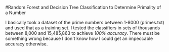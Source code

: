 #Random Forest and Decision Tree Classification to Determine Primality of a Number

I basically took a dataset of the prime numbers between 1-8000 (primes.txt) and used that as a training set. I tested the classifiers in sets of thousands between 8,000 and 15,485,863 to achieve *100% accuracy*. There must be something wrong because I don't know how I could get an impeccable accuracy otherwise. 

